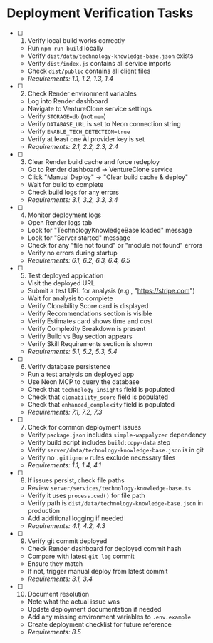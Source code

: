 # Deployment Verification Tasks

- [ ] 1. Verify local build works correctly
  - Run `npm run build` locally
  - Verify `dist/data/technology-knowledge-base.json` exists
  - Verify `dist/index.js` contains all service imports
  - Check `dist/public` contains all client files
  - _Requirements: 1.1, 1.2, 1.3, 1.4_

- [ ] 2. Check Render environment variables
  - Log into Render dashboard
  - Navigate to VentureClone service settings
  - Verify `STORAGE=db` (not `mem`)
  - Verify `DATABASE_URL` is set to Neon connection string
  - Verify `ENABLE_TECH_DETECTION=true`
  - Verify at least one AI provider key is set
  - _Requirements: 2.1, 2.2, 2.3, 2.4_

- [ ] 3. Clear Render build cache and force redeploy
  - Go to Render dashboard → VentureClone service
  - Click "Manual Deploy" → "Clear build cache & deploy"
  - Wait for build to complete
  - Check build logs for any errors
  - _Requirements: 3.1, 3.2, 3.3, 3.4_

- [ ] 4. Monitor deployment logs
  - Open Render logs tab
  - Look for "TechnologyKnowledgeBase loaded" message
  - Look for "Server started" message
  - Check for any "file not found" or "module not found" errors
  - Verify no errors during startup
  - _Requirements: 6.1, 6.2, 6.3, 6.4, 6.5_

- [ ] 5. Test deployed application
  - Visit the deployed URL
  - Submit a test URL for analysis (e.g., "https://stripe.com")
  - Wait for analysis to complete
  - Verify Clonability Score card is displayed
  - Verify Recommendations section is visible
  - Verify Estimates card shows time and cost
  - Verify Complexity Breakdown is present
  - Verify Build vs Buy section appears
  - Verify Skill Requirements section is shown
  - _Requirements: 5.1, 5.2, 5.3, 5.4_

- [ ] 6. Verify database persistence
  - Run a test analysis on deployed app
  - Use Neon MCP to query the database
  - Check that `technology_insights` field is populated
  - Check that `clonability_score` field is populated
  - Check that `enhanced_complexity` field is populated
  - _Requirements: 7.1, 7.2, 7.3_

- [ ] 7. Check for common deployment issues
  - Verify `package.json` includes `simple-wappalyzer` dependency
  - Verify build script includes `build:copy-data` step
  - Verify `server/data/technology-knowledge-base.json` is in git
  - Verify no `.gitignore` rules exclude necessary files
  - _Requirements: 1.1, 1.4, 4.1_

- [ ] 8. If issues persist, check file paths
  - Review `server/services/technology-knowledge-base.ts`
  - Verify it uses `process.cwd()` for file path
  - Verify path is `dist/data/technology-knowledge-base.json` in production
  - Add additional logging if needed
  - _Requirements: 4.1, 4.2, 4.3_

- [ ] 9. Verify git commit deployed
  - Check Render dashboard for deployed commit hash
  - Compare with latest `git log` commit
  - Ensure they match
  - If not, trigger manual deploy from latest commit
  - _Requirements: 3.1, 3.4_

- [ ] 10. Document resolution
  - Note what the actual issue was
  - Update deployment documentation if needed
  - Add any missing environment variables to `.env.example`
  - Create deployment checklist for future reference
  - _Requirements: 8.5_
